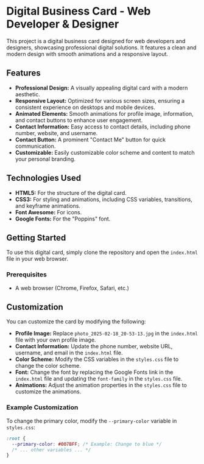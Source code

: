 # Digital Business Card - Web Developer & Designer

This project is a digital business card designed for web developers and designers, showcasing professional digital solutions. It features a clean and modern design with smooth animations and a responsive layout.

## Features

- **Professional Design:** A visually appealing digital card with a modern aesthetic.
- **Responsive Layout:** Optimized for various screen sizes, ensuring a consistent experience on desktops and mobile devices.
- **Animated Elements:** Smooth animations for profile image, information, and contact buttons to enhance user engagement.
- **Contact Information:** Easy access to contact details, including phone number, website, and username.
- **Contact Button:** A prominent "Contact Me" button for quick communication.
- **Customizable:** Easily customizable color scheme and content to match your personal branding.

## Technologies Used

- **HTML5:** For the structure of the digital card.
- **CSS3:** For styling and animations, including CSS variables, transitions, and keyframe animations.
- **Font Awesome:** For icons.
- **Google Fonts:** For the "Poppins" font.

## Getting Started

To use this digital card, simply clone the repository and open the `index.html` file in your web browser.

### Prerequisites

- A web browser (Chrome, Firefox, Safari, etc.)

## Customization

You can customize the card by modifying the following:

- **Profile Image:** Replace `photo_2025-02-18_20-53-13.jpg` in the `index.html` file with your own profile image.
- **Contact Information:** Update the phone number, website URL, username, and email in the `index.html` file.
- **Color Scheme:** Modify the CSS variables in the `styles.css` file to change the color scheme.
- **Font:** Change the font by replacing the Google Fonts link in the `index.html` file and updating the `font-family` in the `styles.css` file.
- **Animations:** Adjust the animation properties in the `styles.css` file to customize the animations.

### Example Customization

To change the primary color, modify the `--primary-color` variable in `styles.css`:

```css
:root {
  --primary-color: #007BFF; /* Example: Change to blue */
  /* ... other variables ... */
}

